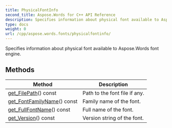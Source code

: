 ```yaml
---
title: PhysicalFontInfo
second_title: Aspose.Words for C++ API Reference
description: Specifies information about physical font available to Aspose.Words font engine. 
type: docs
weight: 0
url: /cpp/aspose.words.fonts/physicalfontinfo/
---
```


Specifies information about physical font available to Aspose.Words font engine. 

## Methods

| Method | Description |
| --- | --- |
| [get_FilePath](./get_filepath/)() const | Path to the font file if any.  |
| [get_FontFamilyName](./get_fontfamilyname/)() const | Family name of the font.  |
| [get_FullFontName](./get_fullfontname/)() const | Full name of the font.  |
| [get_Version](./get_version/)() const | Version string of the font.  |
